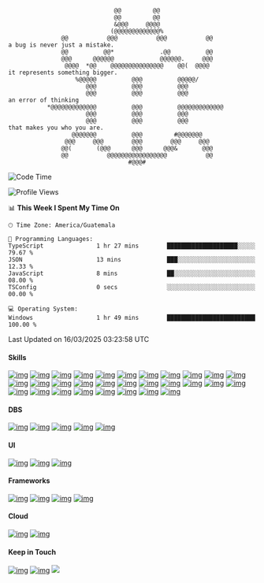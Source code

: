 
                                  @@         @@                                 
                                  @@         @@                                 
                                  &@@@     @@@@                                 
                                 (@@@@@@@@@@@@@%                                
                   @@           @@@           @@@           @@                  a bug is never just a mistake.
                   @@          @@*             .@@          @@                  
                   @@@      @@@@@@             @@@@@@.     @@@                  
                    @@@@  *@@    @@@@@@@@@@@@@@@    @@(  @@@@                   it represents something bigger.
                       %@@@@@          @@@          @@@@@/                      
                          @@@          @@@          @@@                         
                          @@@          @@@          @@@                         an error of thinking
               *@@@@@@@@@@@@@          @@@          @@@@@@@@@@@@@               
                          @@@          @@@          @@@                         
                          @@@          @@@          @@@                         that makes you who you are.
                      @@@@@@@          @@@         #@@@@@@@                     
                    @@@     @@@        @@@        @@@     @@@                   
                   @@(       (@@@      @@@      @@@&       @@@                  
                   @@           @@@@@@@@@@@@@@@@@           @@                  
                                      #@@@#                                     


<!--
**floresvfer/floresvfer** is a ✨ _special_ ✨ repository because its `README.md` (this file) appears on your GitHub profile.

Here are some ideas to get you started:

- 🔭 I’m currently working on ...
- 🌱 I’m currently learning ...
- 👯 I’m looking to collaborate on ...
- 🤔 I’m looking for help with ...
- 💬 Ask me about ...
- 📫 How to reach me: ...
- 😄 Pronouns: ...
- ⚡ Fun fact: ...
-->

  

<!--START_SECTION:waka-->
![Code Time](http://img.shields.io/badge/Code%20Time-2%2C634%20hrs%2052%20mins-blue)

![Profile Views](http://img.shields.io/badge/Profile%20Views-0-blue)

📊 **This Week I Spent My Time On** 

```text
🕑︎ Time Zone: America/Guatemala

💬 Programming Languages: 
TypeScript               1 hr 27 mins        ████████████████████░░░░░   79.67 % 
JSON                     13 mins             ███░░░░░░░░░░░░░░░░░░░░░░   12.33 % 
JavaScript               8 mins              ██░░░░░░░░░░░░░░░░░░░░░░░   08.00 % 
TSConfig                 0 secs              ░░░░░░░░░░░░░░░░░░░░░░░░░   00.00 % 

💻 Operating System: 
Windows                  1 hr 49 mins        █████████████████████████   100.00 % 
```


 Last Updated on 16/03/2025 03:23:58 UTC
<!--END_SECTION:waka-->



#### Skills

[![img](https://shields.io/badge/%20-%20javascript-f7df1e?style=for-the-badge&logo=javascript&link=javascript.com&link=javascript.com&logoColor=black)](LINK) [![img](https://shields.io/badge/%20-%20typescript-3178c6?style=for-the-badge&logo=typescript&link=https://www.typescriptlang.org&link=https://www.typescriptlang.org&logoColor=white)](LINK) [![img](https://shields.io/badge/%20-%20gnu%20bash-4eaa25?style=for-the-badge&logo=gnu-bash&link=https://www.gnu.org&link=https://www.gnu.org&logoColor=white)](LINK) [![img](https://shields.io/badge/%20-%20linux-fcc624?style=for-the-badge&logo=linux&link=https://www.linux.org&link=https://www.linux.org&logoColor=black)](LINK) [![img](https://shields.io/badge/%20-%20linux%20mint-87cf3e?style=for-the-badge&logo=linux-mint&link=https://linuxmint.com&link=https://linuxmint.com&logoColor=white)](LINK) [![img](https://shields.io/badge/%20-%20apache-d22128?style=for-the-badge&logo=apache&link=https://httpd.apache.org&link=https://httpd.apache.org&logoColor=white)](LINK) [![img](https://shields.io/badge/%20-%20npm-cb3837?style=for-the-badge&logo=npm&link=https://npmjs.com&link=https://npmjs.com&logoColor=white)](LINK) [![img](https://shields.io/badge/%20-%20webpack-8dd6f9?style=for-the-badge&logo=webpack&link=https://webpack.js.org&link=https://webpack.js.org&logoColor=black)](LINK) [![img](https://shields.io/badge/%20-%20c-a8b9cc?style=for-the-badge&logo=c&link=https://www.cprogramming.com/&link=https://www.cprogramming.com/&logoColor=black)](LINK) [![img](https://shields.io/badge/%20-%20html5-e34f26?style=for-the-badge&logo=html5&link=https://html.com/html5&link=https://html.com/html5&logoColor=white)](LINK) [![img](https://shields.io/badge/%20-%20c%20sharp-239120?style=for-the-badge&logo=c-sharp&link=https://docs.microsoft.com/en-us/dotnet/csharp&link=https://docs.microsoft.com/en-us/dotnet/csharp&logoColor=white)](LINK) [![img](https://shields.io/badge/%20-%20java-007396?style=for-the-badge&logo=java&link=https://www.java.com/en/&link=https://www.java.com/en/&logoColor=white)](LINK) [![img](https://shields.io/badge/%20-%20arduino-00979d?style=for-the-badge&logo=arduino&link=https://www.arduino.cc&link=https://www.arduino.cc&logoColor=white)](LINK) [![img](https://shields.io/badge/%20-%20php-777bb4?style=for-the-badge&logo=php&link=https://www.php.net&link=https://www.php.net&logoColor=white)](LINK) [![img](https://shields.io/badge/%20-%20python-3776ab?style=for-the-badge&logo=python&link=https://www.python.org&link=https://www.python.org&logoColor=white)](LINK) [![img](https://shields.io/badge/%20-%20css3-1572b6?style=for-the-badge&logo=css3&link=https://css-tricks.com&link=https://css-tricks.com&logoColor=white)](LINK) [![img](https://shields.io/badge/%20-%20sass-cc6699?style=for-the-badge&logo=sass&link=https://sass-lang.com&link=https://sass-lang.com&logoColor=white)](LINK) [![img](https://shields.io/badge/%20-%20github-181717?style=for-the-badge&logo=github&link=https://github.com&link=https://github.com&logoColor=white)](LINK) [![img](https://shields.io/badge/%20-%20gitlab-fca121?style=for-the-badge&logo=gitlab&link=https://gitlab.com&link=https://gitlab.com&logoColor=black)](LINK) [![img](https://shields.io/badge/%20-%20git-f05032?style=for-the-badge&logo=git&link=https://git-scm.com&link=https://git-scm.com&logoColor=white)](LINK) [![img](https://shields.io/badge/%20-%20bitbucket-0052cc?style=for-the-badge&logo=bitbucket&link=https://www.bitbucket.org&link=https://www.bitbucket.org&logoColor=white)](LINK) [![img](https://shields.io/badge/%20-%20jira-0052cc?style=for-the-badge&logo=jira&link=https://jira.atlassian.com&link=https://jira.atlassian.com&logoColor=white)](LINK) [![img](https://shields.io/badge/%20-%20gitkraken-179287?style=for-the-badge&logo=gitkraken&link=https://www.gitkraken.com&link=https://www.gitkraken.com&logoColor=white)](LINK) [![img](https://shields.io/badge/%20-%20docker-2496ed?style=for-the-badge&logo=docker&link=https://www.docker.com&link=https://www.docker.com&logoColor=white)](LINK) [![img](https://shields.io/badge/%20-%20trello-0079bf?style=for-the-badge&logo=trello&link=https://www.trello.com&link=https://www.trello.com&logoColor=white)](LINK) [![img](https://shields.io/badge/%20-%20slack-4a154b?style=for-the-badge&logo=slack&link=https://slack.com&link=https://slack.com&logoColor=white)](LINK) [![img](https://shields.io/badge/%20-%20jetbrains-000000?style=for-the-badge&logo=jetbrains&link=https://jetbrains.com&link=https://jetbrains.com&logoColor=white)](LINK) [![img](https://shields.io/badge/%20-%20intellij%20idea-000000?style=for-the-badge&logo=intellij-idea&link=https://jetbrains.com/idea&link=https://jetbrains.com/idea&logoColor=white)](LINK) [![img](https://shields.io/badge/%20-%20phpstorm-000000?style=for-the-badge&logo=phpstorm&link=https://jetbrains.com/phpstorm&link=https://jetbrains.com/phpstorm&logoColor=white)](LINK) [![img](https://shields.io/badge/%20-%20webstorm-000000?style=for-the-badge&logo=webstorm&link=https://jetbrains.com/webstorm&link=https://jetbrains.com/webstorm&logoColor=white)](LINK)

#### DBS

[![img](https://shields.io/badge/%20-%20sqlite-003b57?style=for-the-badge&logo=sqlite&link=https://www.sqlite.org&link=https://www.sqlite.org&logoColor=white)](LINK) [![img](https://shields.io/badge/%20-%20mysql-4479a1?style=for-the-badge&logo=mysql&link=https://www.mysql.com&link=https://www.mysql.com&logoColor=white)](LINK) [![img](https://shields.io/badge/%20-%20postgresql-336791?style=for-the-badge&logo=postgresql&link=https://www.postgresql.org&link=https://www.postgresql.org&logoColor=white)](LINK) [![img](https://shields.io/badge/%20-%20oracledb-f80000?style=for-the-badge&logo=oracle&link=https://www.oracle.com/database&link=https://www.oracle.com/database&logoColor=white)](LINK) [![img](https://shields.io/badge/%20-%20sqlserver-cc2927?style=for-the-badge&logo=microsoft-sql-server&link=https://www.microsoft.com/en-us/sql-server/sql-server-2019&link=https://www.microsoft.com/en-us/sql-server/sql-server-2019&logoColor=white)](LINK)

#### UI 

[![img](https://shields.io/badge/%20-%20bootstrap-7952b3?style=for-the-badge&logo=bootstrap&link=https://getbootstrap.com&link=https://getbootstrap.com&logoColor=white)](LINK) [![img](https://shields.io/badge/%20-%20material%20design-0081cb?style=for-the-badge&logo=material-design&link=https://material.io/design&link=https://material.io/design&logoColor=white)](LINK) [![img](https://shields.io/badge/%20-%20ant%20design-0170fe?style=for-the-badge&logo=ant-design&link=https://ant.design&link=https://ant.design&logoColor=white)](LINK)

#### Frameworks

[![img](https://shields.io/badge/%20-%20angular-dd0031?style=for-the-badge&logo=angular&link=https://www.angular.io&link=https://www.angular.io&logoColor=white)](LINK) [![img](https://shields.io/badge/%20-%20react-61dafb?style=for-the-badge&logo=react&link=https://www.reactjs.org&link=https://www.reactjs.org&logoColor=black)](LINK) [![img](https://shields.io/badge/%20-%20ionic-3880ff?style=for-the-badge&logo=ionic&link=https://ionicframework.com&link=https://ionicframework.com&logoColor=white)](LINK) [![img](https://shields.io/badge/%20-%20laravel-ff2d20?style=for-the-badge&logo=laravel&link=&link=&logoColor=white)](LINK)

#### Cloud

[![img](https://shields.io/badge/%20-%20amazon%20aws-232f3e?style=for-the-badge&logo=amazon-aws&link=https://aws.amazon.com&link=https://aws.amazon.com&logoColor=white)](LINK) [![img](https://shields.io/badge/%20-%20google%20cloud-4285f4?style=for-the-badge&logo=google-cloud&link=https://cloud.google.com&link=https://cloud.google.com&logoColor=white)](LINK)



#### Keep in Touch

[![img](https://shields.io/badge/%20-%20twitter-3880ff?style=for-the-badge&logo=twitter&link=https://twitter.com/floresvfer&link=https://twitter.com/floresvfer&logoColor=white)](https://www.instagram.com/floresvfer/) [![img](https://shields.io/badge/%20-%20instagram-e4405f?style=for-the-badge&logo=instagram&link=https://instagram.com/floresvfer&link=https://instagram.com/floresvfer&logoColor=white)](LINK) [<img src="https://shields.io/badge/%20-%20facebook-1877f2?style=for-the-badge&logo=facebook&link=https://facebook.com/floresvfer&link=https://facebook.com/floresvfer&logoColor=white">](<LINK>) 



